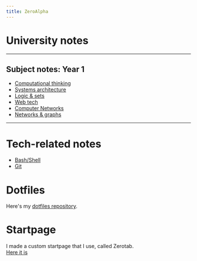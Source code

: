 ```yaml
---
title: ZeroAlpha
---
```


# University notes
---
## Subject notes: Year 1

* [Computational thinking](https://thezeroalpha.github.io/compthink-notes)
* [Systems architecture](https://thezeroalpha.github.io/sysarch-notes)
* [Logic & sets](https://thezeroalpha.github.io/logicsets-notes)
* [Web tech](https://thezeroalpha.github.io/webtech-notes)
* [Computer Networks](https://thezeroalpha.github.io/compnet-notes)
* [Networks & graphs](https://thezeroalpha.github.io/networksgraphs-notes)

---

# Tech-related notes

* [Bash/Shell](techstuff/shell.md)
* [Git](techstuff/git.md)

# Dotfiles

Here's my [dotfiles repository](https://github.com/thezeroalpha/dotfiles).

# Startpage

I made a custom startpage that I use, called Zerotab.  
[Here it is](https://thezeroalpha.github.io/zerotab)
